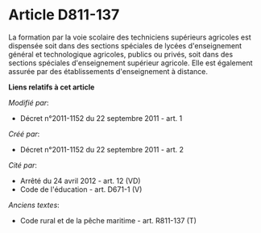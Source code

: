 # Article D811-137

La formation par la voie scolaire des techniciens supérieurs agricoles est dispensée soit dans des sections spéciales de
lycées d'enseignement général et technologique agricoles, publics ou privés, soit dans des sections spéciales d'enseignement
supérieur agricole. Elle est également assurée par des établissements d'enseignement à distance.

**Liens relatifs à cet article**

_Modifié par_:

  - Décret n°2011-1152 du 22 septembre 2011 - art. 1

_Créé par_:

  - Décret n°2011-1152 du 22 septembre 2011 - art. 2

_Cité par_:

  - Arrêté du 24 avril 2012 - art. 12 (VD)
  - Code de l'éducation - art. D671-1 (V)

_Anciens textes_:

  - Code rural et de la pêche maritime - art. R811-137 (T)
